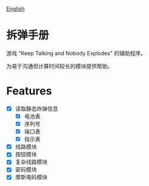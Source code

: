 <a href="README.md">English</a>

# 拆弹手册

游戏 "Keep Talking and Nobody Explodes" 的辅助程序。

为易于沟通但计算时间较长的模块提供帮助。

# Features

- [x] 读取静态炸弹信息
  - [x] 电池表
  - [x] 序列号
  - [x] 端口表
  - [x] 指示表
- [x] 线路模块
- [x] 按钮模块
- [x] 复杂线路模块
- [x] 密码模块
- [x] 摩斯电码模块
